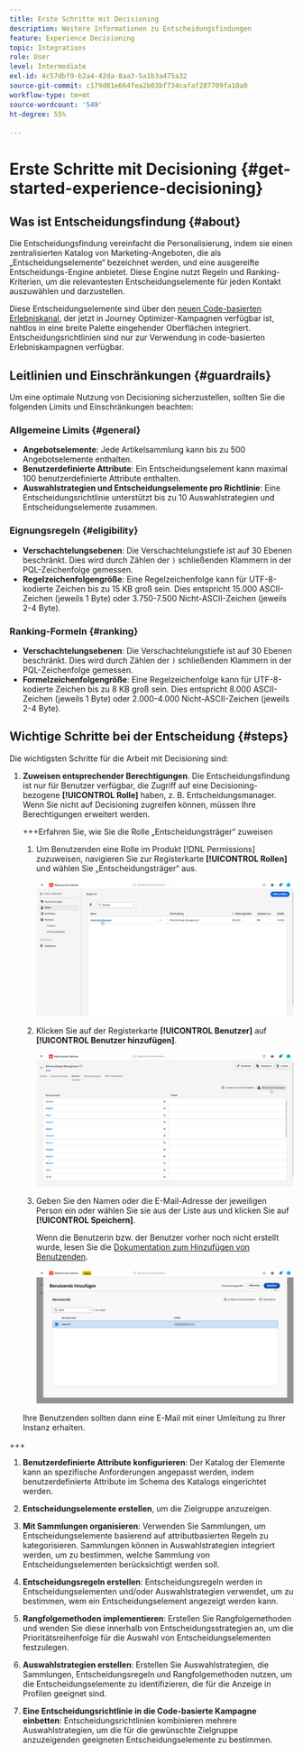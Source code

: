 ```yaml
---
title: Erste Schritte mit Decisioning
description: Weitere Informationen zu Entscheidungsfindungen
feature: Experience Decisioning
topic: Integrations
role: User
level: Intermediate
exl-id: 4c57dbf9-b2a4-42da-8aa3-5a1b3a475a32
source-git-commit: c179d81e664fea2b03bf734cafaf287709fa10a0
workflow-type: tm+mt
source-wordcount: '549'
ht-degree: 55%

---
```


# Erste Schritte mit Decisioning {#get-started-experience-decisioning}

## Was ist Entscheidungsfindung {#about}

Die Entscheidungsfindung vereinfacht die Personalisierung, indem sie einen zentralisierten Katalog von Marketing-Angeboten, die als „Entscheidungselemente“ bezeichnet werden, und eine ausgereifte Entscheidungs-Engine anbietet. Diese Engine nutzt Regeln und Ranking-Kriterien, um die relevantesten Entscheidungselemente für jeden Kontakt auszuwählen und darzustellen.

Diese Entscheidungselemente sind über den [neuen Code-basierten Erlebniskanal](https://experienceleague.adobe.com/de/docs/journey-optimizer/using/code-based-experience/get-started-code-based), der jetzt in Journey Optimizer-Kampagnen verfügbar ist, nahtlos in eine breite Palette eingehender Oberflächen integriert. Entscheidungsrichtlinien sind nur zur Verwendung in code-basierten Erlebniskampagnen verfügbar.

## Leitlinien und Einschränkungen {#guardrails}

Um eine optimale Nutzung von Decisioning sicherzustellen, sollten Sie die folgenden Limits und Einschränkungen beachten:

### Allgemeine Limits {#general}

* **Angebotselemente**: Jede Artikelsammlung kann bis zu 500 Angebotselemente enthalten.
* **Benutzerdefinierte Attribute**: Ein Entscheidungselement kann maximal 100 benutzerdefinierte Attribute enthalten.
* **Auswahlstrategien und Entscheidungselemente pro Richtlinie**: Eine Entscheidungsrichtlinie unterstützt bis zu 10 Auswahlstrategien und Entscheidungselemente zusammen.

### Eignungsregeln {#eligibility}

* **Verschachtelungsebenen**: Die Verschachtelungstiefe ist auf 30 Ebenen beschränkt. Dies wird durch Zählen der `)` schließenden Klammern in der PQL-Zeichenfolge gemessen.
* **Regelzeichenfolgengröße**: Eine Regelzeichenfolge kann für UTF-8-kodierte Zeichen bis zu 15 KB groß sein. Dies entspricht 15.000 ASCII-Zeichen (jeweils 1 Byte) oder 3.750-7.500 Nicht-ASCII-Zeichen (jeweils 2-4 Byte).

### Ranking-Formeln {#ranking}

* **Verschachtelungsebenen**: Die Verschachtelungstiefe ist auf 30 Ebenen beschränkt. Dies wird durch Zählen der `)` schließenden Klammern in der PQL-Zeichenfolge gemessen.
* **Formelzeichenfolgengröße**: Eine Regelzeichenfolge kann für UTF-8-kodierte Zeichen bis zu 8 KB groß sein. Dies entspricht 8.000 ASCII-Zeichen (jeweils 1 Byte) oder 2.000-4.000 Nicht-ASCII-Zeichen (jeweils 2-4 Byte).

## Wichtige Schritte bei der Entscheidung {#steps}

Die wichtigsten Schritte für die Arbeit mit Decisioning sind:

1. **Zuweisen entsprechender Berechtigungen**. Die Entscheidungsfindung ist nur für Benutzer verfügbar, die Zugriff auf eine Decisioning-bezogene **[!UICONTROL Rolle]** haben, z. B. Entscheidungsmanager. Wenn Sie nicht auf Decisioning zugreifen können, müssen Ihre Berechtigungen erweitert werden.

   +++Erfahren Sie, wie Sie die Rolle „Entscheidungsträger“ zuweisen

   1. Um Benutzenden eine Rolle im Produkt [!DNL Permissions] zuzuweisen, navigieren Sie zur Registerkarte **[!UICONTROL Rollen]** und wählen Sie „Entscheidungsträger“ aus.

      ![](assets/decision_permission_1.png)

   1. Klicken Sie auf der Registerkarte **[!UICONTROL Benutzer]** auf **[!UICONTROL Benutzer hinzufügen]**.

      ![](assets/decision_permission_2.png)

   1. Geben Sie den Namen oder die E-Mail-Adresse der jeweiligen Person ein oder wählen Sie sie aus der Liste aus und klicken Sie auf **[!UICONTROL Speichern]**.

      Wenn die Benutzerin bzw. der Benutzer vorher noch nicht erstellt wurde, lesen Sie die [Dokumentation zum Hinzufügen von Benutzenden](https://experienceleague.adobe.com/de/docs/experience-platform/access-control/ui/users).

      ![](assets/decision_permission_3.png)

   Ihre Benutzenden sollten dann eine E-Mail mit einer Umleitung zu Ihrer Instanz erhalten.

+++

1. **Benutzerdefinierte Attribute konfigurieren**: Der Katalog der Elemente kann an spezifische Anforderungen angepasst werden, indem benutzerdefinierte Attribute im Schema des Katalogs eingerichtet werden.

1. **Entscheidungselemente erstellen**, um die Zielgruppe anzuzeigen.

1. **Mit Sammlungen organisieren**: Verwenden Sie Sammlungen, um Entscheidungselemente basierend auf attributbasierten Regeln zu kategorisieren. Sammlungen können in Auswahlstrategien integriert werden, um zu bestimmen, welche Sammlung von Entscheidungselementen berücksichtigt werden soll.

1. **Entscheidungsregeln erstellen**: Entscheidungsregeln werden in Entscheidungselementen und/oder Auswahlstrategien verwendet, um zu bestimmen, wem ein Entscheidungselement angezeigt werden kann.

1. **Rangfolgemethoden implementieren**: Erstellen Sie Rangfolgemethoden und wenden Sie diese innerhalb von Entscheidungsstrategien an, um die Prioritätsreihenfolge für die Auswahl von Entscheidungselementen festzulegen.

1. **Auswahlstrategien erstellen**: Erstellen Sie Auswahlstrategien, die Sammlungen, Entscheidungsregeln und Rangfolgemethoden nutzen, um die Entscheidungselemente zu identifizieren, die für die Anzeige in Profilen geeignet sind.

1. **Eine Entscheidungsrichtlinie in die Code-basierte Kampagne einbetten**: Entscheidungsrichtlinien kombinieren mehrere Auswahlstrategien, um die für die gewünschte Zielgruppe anzuzeigenden geeigneten Entscheidungselemente zu bestimmen.
